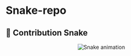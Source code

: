 # Snake-repo
## 🐍 Contribution Snake

<p align="center">
  <img src="[https://raw.githubusercontent.com/AYushKUmar1161/AYushKUmar1161/output/github-contribution-grid-snake.svg](https://www.itprotoday.com/devops/how-to-get-the-newest-google-snake-mods-on-github)" alt="Snake animation" />
</p>
